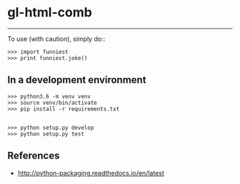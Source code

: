 # gl-html-comb
--------

To use (with caution), simply do::

    >>> import funniest
    >>> print funniest.joke()

## In a development environment
    >>> python3.6 -m venv venv
    >>> source venv/bin/activate
    >>> pip install -r requirements.txt
    

    >>> python setup.py develop
    >>> python setup.py test
    
## References
* http://python-packaging.readthedocs.io/en/latest